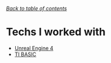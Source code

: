 *[Back to table of contents](../Main.md)*
# Techs I worked with

- [Unreal Engine 4](../Games/UnrealEngine.md)
- [TI BASIC](../Games/TiBasic.md)